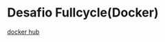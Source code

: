 # Desafio Fullcycle(Docker)

[docker hub](https://hub.docker.com/repository/docker/rafaelbarbosa09/hello-go-docker/general)

